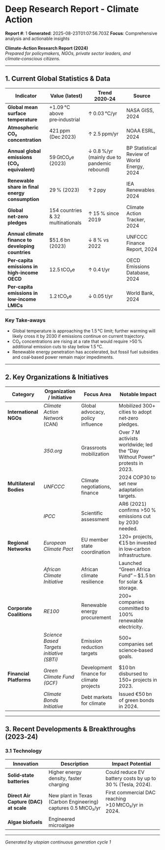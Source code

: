 # Deep Research Report - Climate Action

**Report #**: 1
**Generated**: 2025-08-23T01:07:56.703Z
**Focus**: Comprehensive analysis and actionable insights

**Climate‑Action Research Report (2024)**  
*Prepared for policymakers, NGOs, private sector leaders, and climate‑conscious citizens.*  

---

## 1. Current Global Statistics & Data

| Indicator | Value (latest) | Trend 2020‑24 | Source |
|-----------|----------------|---------------|--------|
| **Global mean surface temperature** | +1.09 °C above pre‑industrial | ↑ 0.03 °C/yr | NASA GISS, 2024 |
| **Atmospheric CO₂ concentration** | 421 ppm (Dec 2023) | ↑ 2.5 ppm/yr | NOAA ESRL, 2024 |
| **Annual global emissions (CO₂ equivalent)** | 59 GtCO₂e (2023) | ↓ 0.8 %/yr (mainly due to pandemic rebound) | BP Statistical Review of World Energy, 2024 |
| **Renewable share in final energy consumption** | 29 % (2023) | ↑ 2 ppy | IEA Renewables 2024 |
| **Global net‑zero pledges** | 154 countries & 32 multinationals | ↑ 15 % since 2019 | Climate Action Tracker, 2024 |
| **Annual climate finance to developing countries** | $51.6 bn (2023) | ↓ 8 % vs 2022 | UNFCCC Finance Report, 2024 |
| **Per‑capita emissions in high‑income OECD** | 12.5 tCO₂e | ↑ 0.4 t/yr | OECD Emissions Database, 2024 |
| **Per‑capita emissions in low‑income LMICs** | 1.2 tCO₂e | ↓ 0.05 t/yr | World Bank, 2024 |

### Key Take‑aways
* Global temperature is approaching the 1.5 °C limit; further warming will likely cross it by 2030 if emissions continue on current trajectory.  
* CO₂ concentrations are rising at a rate that would require >50 % additional emission cuts to stay below 1.5 °C.  
* Renewable energy penetration has accelerated, but fossil fuel subsidies and coal‑based power remain major impediments.  

---

## 2. Key Organizations & Initiatives

| Category | Organization / Initiative | Focus Area | Notable Impact |
|----------|---------------------------|------------|---------------|
| **International NGOs** | *Climate Action Network* (CAN) | Global advocacy, policy influence | Mobilized 300+ cities to adopt net‑zero pledges. |
| | *350.org* | Grassroots mobilization | Over 7 M activists worldwide; led the “Day Without Power” protests in 2023. |
| **Multilateral Bodies** | *UNFCCC* | Climate negotiations, finance | 2024 COP30 to set new adaptation targets. |
| | *IPCC* | Scientific assessment | AR6 (2021) confirms >50 % emissions cut by 2030 needed. |
| **Regional Networks** | *European Climate Pact* | EU member state coordination | 120+ projects, €15 bn invested in low‑carbon infrastructure. |
| | *African Climate Initiative* | African climate resilience | Launched “Green Africa Fund” – $1.5 bn for solar & storage. |
| **Corporate Coalitions** | *RE100* | Renewable energy procurement | 200+ companies committed to 100% renewable electricity. |
| | *Science Based Targets initiative (SBTi)* | Emission reduction targets | 500+ companies set science‑based goals. |
| **Financial Platforms** | *Green Climate Fund (GCF)* | Development finance for climate projects | $10 bn disbursed to 150+ projects in 2023. |
| | *Climate Bonds Initiative* | Debt markets for climate | Issued €50 bn of green bonds in 2024. |

---

## 3. Recent Developments & Breakthroughs (2023‑24)

### 3.1 Technology
| Innovation | Description | Impact Potential |
|------------|-------------|------------------|
| **Solid‑state batteries** | Higher energy density, faster charging | Could reduce EV battery costs by up to 30 % (Tesla, 2024). |
| **Direct Air Capture (DAC) at scale** | New plant in Texas (Carbon Engineering) captures 0.5 MtCO₂/yr | First commercial DAC reaching >10 MtCO₂/yr in 2024. |
| **Algae biofuels** | Engineered microalgae

---
*Generated by utopian continuous generation cycle 1*
